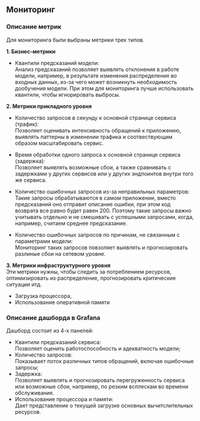 ## Мониторинг

### Описание метрик

Для мониторинга были выбраны метрики трех типов.

__1. Бизнес-метрики__
- Квантили предсказаний модели:<br>
Анализ предсказаний позволяет выявлять отклонения в работе модели, например,
в результате изменения распределения во входных данных, из-за чего может возникнуть необходимость дообучения модели. При этом для мониторинга лучше использовать квантили, чтобы игнорировать выбросы.

__2. Метрики прикладного уровня__
- Количество запросов в секунду к основной странице сервиса (трафик):<br>
Позволяет оценивать интенсивность обращений к приложению,
выявлять паттерны в изменении трафика и соотвествующим образом масштабировать сервис. 

- Время обработки одного запроса к основной странице сервиса (задержка):<br>
Позволяет выявлять возможные сбои, а также сравнивать с задержками у других сервисов 
или у других эндпоинтов внутри того же сервиса.
- Количество ошибочных запросов из-за неправильных параметров:<br>
Такие запросы обрабатываются в самом приложении, вместо предсказаний оно отправит
описание ошибки, при этом код возврата все равно будет равен 200.
Поэтому такие запросы важно учитывать отдельно и не смешивать с успешными запросами,
когда, например, считаем среднее предсказание.
- Количество ошибочных запросов по причинам, не связанным с параметрами модели:<br>
Мониторинг таких запросов повзоляет выявлять и прогнозировать разлиные сбои на сетевом уровне.

__3. Метрики инфраструктурного уровня__<br>
Эти метрики нужны, чтобы следить за потреблением ресурсов, оптимизировать их распределение,
прогнозировать критические ситуации итд.
- Загрузка процессора,
- Использование оперативной памяти


### Описание дашборда в Grafana

Дашборд состоит из 4-х панелей:
- Квантили предсказаний сервиса:<br>
Позволяет оценить работоспособность и адекватность модели;
- Количество запросов:<br>
Показывает поток различных типов обращений, включая ошибочные запросы;
- Задержка:<br>
Позволяет выявлять и прогнозировать перегруженность сервиса или возможные сбои, например, по резким всплескам во времени обслуживания.
- Использование процессора и памяти:<br>
Дает представление о текущей загрузке основных вычитслительных ресурсов.